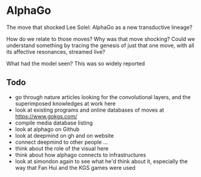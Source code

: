 # AlphaGo 

The move that shocked Lee Solel: AlphaGo as a new transductive lineage?

How do we relate to those moves? Why was that move shocking? Could we understand something by tracing the genesis of just that one move, with all its affective resonances, streamed live?

What had the model seen? This was so widely reported


## Todo

- go through nature articles looking for the convolutional layers, and the superimposed knowledges at work here
- look at existing programs and online databases of moves at https://www.gokgs.com/
- compile media database listing
- look at alphago on Github 
- look at deepmind on gh and on website
- connect deepmind to other people ... 
- think about the role of the visual here
- think about how alphago connects to infrastructures
- look at simondon again to see what he'd think about it, especially the way that Fan Hui and the KGS games were used
